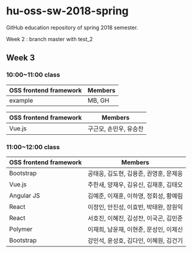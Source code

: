 ﻿# hu-oss-sw-2018-spring
GitHub education repository of spring 2018 semester.


Week 2 : branch master with test_2

## Week 3

### 10:00~11:00 class
| OSS frontend framework | Members |
|------------------------|---------|
| example                | MB, GH  |

| OSS frontend framework | Members |
|------------------------|---------|
| Vue.js              | 구근모, 손민우, 유승찬|


### 11:00~12:00 class

| OSS frontend framework | Members |
|------------------------|---------|
| Bootstrap             | 공태웅, 김도현, 김용준, 권영훈, 문제웅|
| Vue.js              | 주한새, 양재우, 김유신, 김재훈, 김태오|
| Angular JS             | 김예준, 이재훈, 이하영, 정회성, 황예림 |
| React | 이정인, 안진성, 이효빈, 박태완, 장원익 |
| React                  | 서호진, 이혜진, 김성찬, 이국곤, 김민준|
| Polymer                | 이재희, 남윤재, 이현준, 문성인, 이제신 |
| Bootstrap | 강민석, 윤성호, 김다인, 이혜원, 김건기 |
